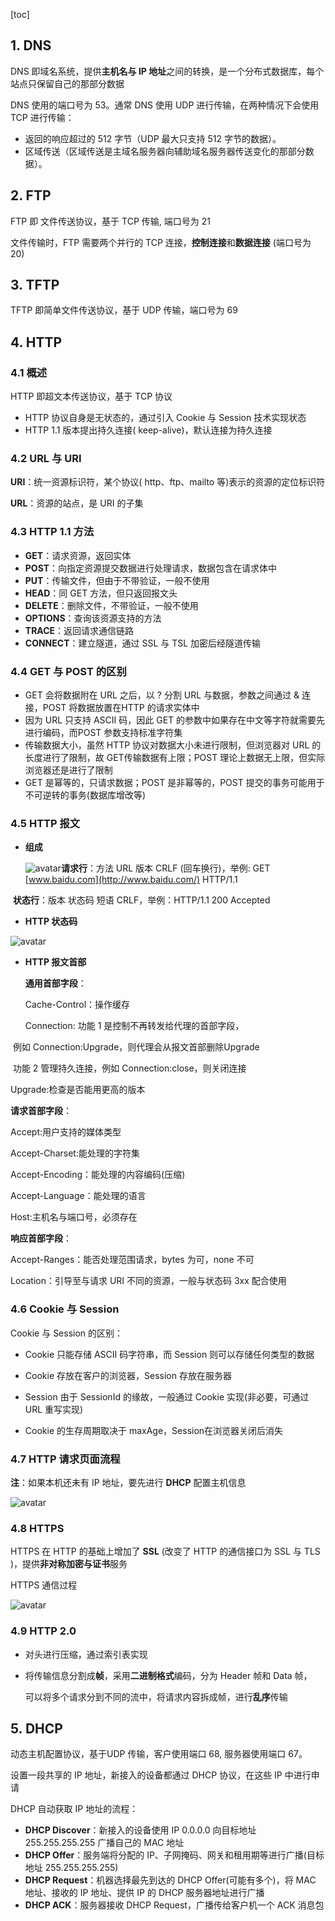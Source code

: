 [toc]

## 1. DNS

DNS 即域名系统，提供**主机名与 IP 地址**之间的转换，是一个分布式数据库，每个站点只保留自己的那部分数据

DNS 使用的端口号为 53。通常 DNS 使用 UDP 进行传输，在两种情况下会使用 TCP 进行传输：

- 返回的响应超过的 512 字节（UDP 最大只支持 512 字节的数据）。
- 区域传送（区域传送是主域名服务器向辅助域名服务器传送变化的那部分数据）。



## 2. FTP

FTP 即 文件传送协议，基于 TCP 传输, 端口号为 21

文件传输时，FTP 需要两个并行的 TCP 连接，**控制连接**和**数据连接** (端口号为 20)



## 3. TFTP

TFTP 即简单文件传送协议，基于 UDP 传输，端口号为 69



## 4. HTTP

### 4.1 概述

HTTP 即超文本传送协议，基于 TCP 协议

- HTTP 协议自身是无状态的，通过引入 Cookie 与 Session 技术实现状态
- HTTP 1.1 版本提出持久连接( keep-alive)，默认连接为持久连接

### 4.2 URL 与 URI

**URI**：统一资源标识符，某个协议( http、ftp、mailto 等)表示的资源的定位标识符

**URL**：资源的站点，是 URI 的子集



### 4.3 HTTP 1.1 方法

- **GET**：请求资源，返回实体
- **POST**：向指定资源提交数据进行处理请求，数据包含在请求体中
- **PUT**：传输文件，但由于不带验证，一般不使用
- **HEAD**：同 GET 方法，但只返回报文头
- **DELETE**：删除文件，不带验证，一般不使用
- **OPTIONS**：查询该资源支持的方法
- **TRACE**：返回请求通信链路
- **CONNECT**：建立隧道，通过 SSL 与 TSL 加密后经隧道传输



### 4.4 GET 与 POST 的区别

- GET 会将数据附在 URL 之后，以 ? 分割 URL 与数据，参数之间通过 & 连接，POST 将数据放置在HTTP 的请求实体中
- 因为 URL 只支持 ASCII 码，因此 GET 的参数中如果存在中文等字符就需要先进行编码，而POST 参数支持标准字符集
- 传输数据大小，虽然 HTTP 协议对数据大小未进行限制，但浏览器对 URL 的长度进行了限制，故 GET传输数据有上限；POST 理论上数据无上限，但实际浏览器还是进行了限制
- GET 是幂等的，只请求数据；POST 是非幂等的，POST 提交的事务可能用于不可逆转的事务(数据库增改等) 



### 4.5 HTTP 报文

- **组成**

  ![avatar](img/HTTP报文.png)**请求行**：方法  URL  版本 CRLF (回车换行)，举例: GET [www.baidu.com](http://www.baidu.com/) HTTP/1.1

​       **状态行**：版本 状态码 短语 CRLF，举例：HTTP/1.1 200 Accepted



- **HTTP 状态码**

![avatar](img/HTTP状态码.png)

- **HTTP 报文首部**

   **通用首部字段**：   

   Cache-Control：操作缓存   

   Connection: 功能 1 是控制不再转发给代理的首部字段，

​                         例如 Connection:Upgrade，则代理会从报文首部删除Upgrade   

​                         功能 2 管理持久连接，例如 Connection:close，则关闭连接   

   Upgrade:检查是否能用更高的版本

  **请求首部字段**：  

   Accept:用户支持的媒体类型  

   Accept-Charset:能处理的字符集  

   Accept-Encoding：能处理的内容编码(压缩)  

   Accept-Language：能处理的语言  

   Host:主机名与端口号，必须存在

  **响应首部字段**：  

  Accept-Ranges：能否处理范围请求，bytes 为可，none 不可  

  Location：引导至与请求 URI 不同的资源，一般与状态码 3xx 配合使用



### 4.6 Cookie 与 Session

Cookie 与 Session 的区别：

- Cookie 只能存储 ASCII 码字符串，而 Session 则可以存储任何类型的数据

- Cookie 存放在客户的浏览器，Session 存放在服务器
- Session 由于 SessionId 的缘故，一般通过 Cookie 实现(非必要，可通过 URL 重写实现)
- Cookie 的生存周期取决于 maxAge，Session在浏览器关闭后消失



### 4.7 HTTP 请求页面流程

**注**：如果本机还未有 IP 地址，要先进行 **DHCP** 配置主机信息

![avatar](img/HTTP请求页面流程.png)



### 4.8 HTTPS

HTTPS 在 HTTP 的基础上增加了 **SSL** (改变了 HTTP 的通信接口为 SSL 与 TLS )，提供**非对称加密与证书**服务

HTTPS 通信过程

![avatar](img/HTTPS通信过程.png)



### 4.9 HTTP 2.0

- 对头进行压缩，通过索引表实现

- 将传输信息分割成**帧**，采用**二进制格式**编码，分为 Header 帧和 Data 帧，

  可以将多个请求分到不同的流中，将请求内容拆成帧，进行**乱序**传输



## 5. DHCP

动态主机配置协议，基于UDP 传输，客户使用端口 68, 服务器使用端口 67。

设置一段共享的 IP 地址，新接入的设备都通过 DHCP 协议，在这些 IP 中进行申请

DHCP 自动获取 IP 地址的流程：

- **DHCP Discover**：新接入的设备使用 IP 0.0.0.0 向目标地址 255.255.255.255 广播自己的 MAC 地址
- **DHCP Offer**：服务端将分配的 IP、子网掩码、网关和租用期等进行广播(目标地址 255.255.255.255)
- **DHCP Request**：机器选择最先到达的 DHCP Offer(可能有多个)，将 MAC 地址、接收的 IP 地址、提供 IP 的 DHCP 服务器地址进行广播
- **DHCP ACK**：服务器接收 DHCP Request，广播传给客户机一个 ACK 消息包



